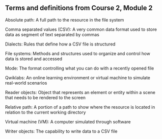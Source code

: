 ## Terms and definitions from Course 2, Module 2
Absolute path: A full path to the resource in the file system

Comma separated values (CSV): A very common data format used to store data as segment of text separated by commas

Dialects: Rules that define how a CSV file is structured

File systems: Methods and structures used to organize and control how data is stored and accessed

Mode: The format controlling what you can do with a recently opened file

Qwiklabs: An online learning environment or virtual machine to simulate real-world scenarios

Reader objects:  Object that represents an element or entity within a scene that needs to be rendered to the screen

Relative path: A portion of a path to show where the resource is located in relation to the current working directory

Virtual machine (VM): A computer simulated through software

Writer objects: The capability to write data to a CSV file

